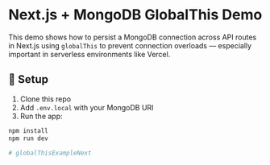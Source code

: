 # Next.js + MongoDB GlobalThis Demo

This demo shows how to persist a MongoDB connection across API routes in Next.js using `globalThis` to prevent connection overloads — especially important in serverless environments like Vercel.

## 🔧 Setup

1. Clone this repo
2. Add `.env.local` with your MongoDB URI
3. Run the app:

```bash
npm install
npm run dev

# globalThisExampleNext
